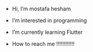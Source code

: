 -  Hi, I’m mostafa hesham
-  I’m interested in programming
-  I’m currently learning Flutter

-  How to reach me !!!!!!!!!!!!

<!---
1MostafaH/1MostafaH is a ✨ special ✨ repository because its `README.md` (this file) appears on your GitHub profile.
You can click the Preview link to take a look at your changes.
--->

